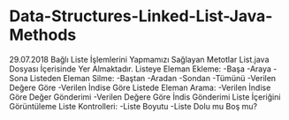 # Data-Structures-Linked-List-Java-Methods
29.07.2018
Bağlı Liste İşlemlerini Yapmamızı Sağlayan Metotlar List.java Dosyası İçerisinde Yer Almaktadır.
Listeye Eleman Ekleme:
  -Başa
  -Araya
  -Sona
Listeden Eleman Silme:
  -Baştan
  -Aradan
  -Sondan
  -Tümünü
  -Verilen Değere Göre
  -Verilen İndise Göre
Listede Eleman Arama:
  -Verilen İndise Göre Değer Gönderimi
  -Verilen Değere Göre İndis Gönderimi
Liste İçeriğini Görüntüleme
Liste Kontrolleri:
  -Liste Boyutu
  -Liste Dolu mu Boş mu?
